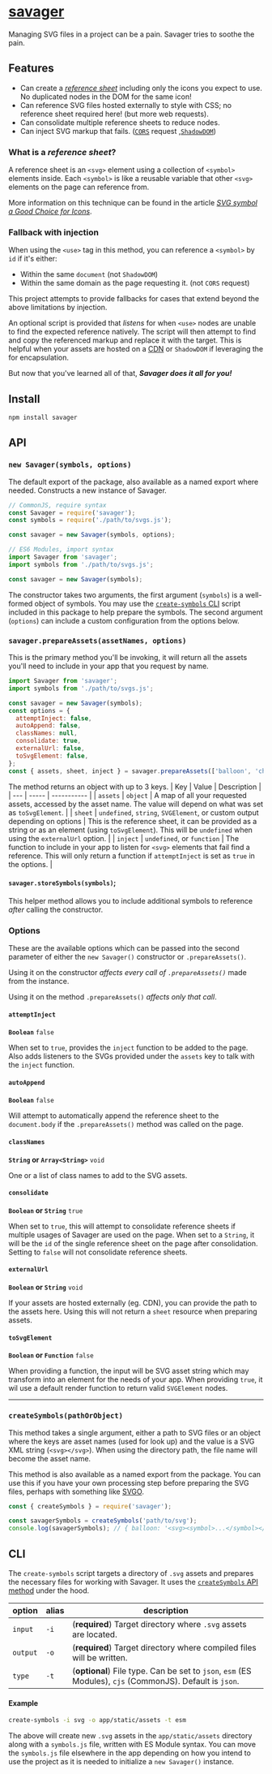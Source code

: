 # [savager](https://ddamato.github.io/savager/)

Managing SVG files in a project can be a pain. Savager tries to soothe the pain.

## Features
- Can create a [_reference sheet_](#what-is-a-reference-sheet) including only the icons you expect to use. No duplicated nodes in the DOM for the same icon!
- Can reference SVG files hosted externally to style with CSS; no reference sheet required here! (but more web requests).
- Can consolidate multiple reference sheets to reduce nodes.
- Can inject SVG markup that fails. ([`CORS`](https://www.codecademy.com/articles/what-is-cors) request ,[`ShadowDOM`](https://bitsofco.de/what-is-the-shadow-dom/))

### What is a _reference sheet_?
A reference sheet is an `<svg>` element using a collection of `<symbol>` elements inside. Each `<symbol>` is like a reusable variable that other `<svg>` elements on the page can reference from.

More information on this technique can be found in the article _[SVG symbol a Good Choice for Icons](https://css-tricks.com/svg-symbol-good-choice-icons/)_.

### Fallback with injection
When using the `<use>` tag in this method, you can reference a `<symbol>` by `id` if it's either:
- Within the same `document` (not `ShadowDOM`)
- Within the same domain as the page requesting it. (not `CORS` request)

This project attempts to provide fallbacks for cases that extend beyond the above limitations by injection.

An optional script is provided that _listens_ for when `<use>` nodes are unable to find the expected reference natively. The script will then attempt to find and copy the referenced markup and replace it with the target. This is helpful when your assets are hosted on a [CDN](https://www.cloudflare.com/learning/cdn/what-is-a-cdn/) or `ShadowDOM` if leveraging the  for encapsulation.

But now that you've learned all of that, **_Savager does it all for you!_**

## Install

```sh
npm install savager
```

## API

### `new Savager(symbols, options)`
The default export of the package, also available as a named export where needed. Constructs a new instance of Savager.

```js
// CommonJS, require syntax
const Savager = require('savager');
const symbols = require('./path/to/svgs.js');

const savager = new Savager(symbols, options);
```

```js
// ES6 Modules, import syntax
import Savager from 'savager';
import symbols from './path/to/svgs.js';

const savager = new Savager(symbols);
```

The constructor takes two arguments, the first argument (`symbols`) is a well-formed object of symbols. You may use the [`create-symbols` CLI](#cli) script included in this package to help prepare the symbols. The second argument (`options`) can include a custom configuration from the options below.

### `savager.prepareAssets(assetNames, options)`
This is the primary method you'll be invoking, it will return all the assets you'll need to include in your app that you request by name.

```js
import Savager from 'savager';
import symbols from './path/to/svgs.js';

const savager = new Savager(symbols);
const options = {
  attemptInject: false,
  autoAppend: false,
  classNames: null,
  consolidate: true,
  externalUrl: false,
  toSvgElement: false,
};
const { assets, sheet, inject } = savager.prepareAssets(['balloon', 'checkmark'],options);
```

The method returns an object with up to 3 keys.
| Key | Value | Description |
| --- | ----- | ----------- |
| `assets` | `object` | A map of all your requested assets, accessed by the asset name. The value will depend on what was set as `toSvgElement`. |
| `sheet` | `undefined`, `string`, `SVGElement`, or custom output depending on options | This is the reference sheet, it can be provided as a string or as an element (using `toSvgElement`). This will be `undefined` when using the `externalUrl` option. |
| `inject` | `undefined`, or `function` | The function to include in your app to listen for `<svg>` elements that fail find a reference. This will only return a function if `attemptInject` is set as `true` in the options. |

#### `savager.storeSymbols(symbols)`;
This helper method allows you to include additional symbols to reference _after_ calling the constructor.

### Options
These are the available options which can be passed into the second parameter of either the `new Savager()` constructor or `.prepareAssets()`.

Using it on the constructor _affects every call of `.prepareAssets()`_ made from the instance.

Using it on the method `.prepareAssets()` _affects only that call_.

#### `attemptInject`
**`Boolean`** `false`

When set to `true`, provides the `inject` function to be added to the page. Also adds listeners to the SVGs provided under the `assets` key to talk with the `inject` function.

#### `autoAppend`
**`Boolean`** `false`

Will attempt to automatically append the reference sheet to the `document.body` if the `.prepareAssets()` method was called on the page.

#### `classNames`
**`String` or `Array<String>`** `void`

One or a list of class names to add to the SVG assets.

#### `consolidate`
**`Boolean` or `String`** `true`

When set to `true`, this will attempt to consolidate reference sheets if multiple usages of Savager are used on the page. When set to a `String`, it will be the `id` of the single reference sheet on the page after consolidation. Setting to `false` will not consolidate reference sheets.

#### `externalUrl`
**`Boolean` or `String`** `void`

If your assets are hosted externally (eg. CDN), you can provide the path to the assets here. Using this will not return a `sheet` resource when preparing assets.

#### `toSvgElement`
**`Boolean` or `Function`** `false`

When providing a function, the input will be SVG asset string which may transform into an element for the needs of your app. When providing `true`, it wil use a default render function to return valid `SVGElement` nodes.

---

### `createSymbols(pathOrObject)`

This method takes a single argument, either a path to SVG files or an object where the keys are asset names (used for look up) and the value is a SVG XML string (`<svg></svg>`). When using the directory path, the file name will become the asset name.

This method is also available as a named export from the package. You can use this if you have your own processing step before preparing the SVG files, perhaps with something like [SVGO](https://github.com/svg/svgo).

```js
const { createSymbols } = require('savager');

const savagerSymbols = createSymbols('path/to/svg');
console.log(savagerSymbols); // { balloon: '<svg><symbol>...</symbol></svg>' }
```

## CLI
The `create-symbols` script targets a directory of `.svg` assets and prepares the necessary files for working with Savager. It uses the [`createSymbols` API method](createSymbols(pathOrObject)) under the hood.

| option | alias | description |
| ------ | ----- | ----------- |
| `input` | `-i` | (**required**) Target directory where `.svg` assets are located. |
| `output` | `-o` | (**required**) Target directory where compiled files will be written. |
| `type` | `-t` | (**optional**) File type. Can be set to `json`, `esm` (ES Modules), `cjs` (CommonJS). Default is `json`.

#### Example
```sh
create-symbols -i svg -o app/static/assets -t esm
```

The above will create new `.svg` assets in the `app/static/assets` directory along with a `symbols.js` file, written with ES Module syntax. You can move the `symbols.js` file elsewhere in the app depending on how you intend to use the project as it is needed to initialize a `new Savager()` instance.
